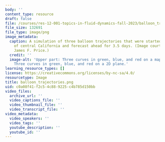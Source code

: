 ```yaml
---
body: ''
content_type: resource
draft: false
file: /courses/res-12-001-topics-in-fluid-dynamics-fall-2023/balloon_trajectories.png
file_size: 132691
file_type: image/png
image_metadata:
  caption: A simulation of three balloon trajectories that were started on the coast
    of central California and forecast ahead for 3.5 days. (Image courtesy of Dr.
    James F. Price.)
  credit: ''
  image-alt: 'Upper part: Three curves in green, blue, and red on a map. Lower part:
    Three curves in green, blue, and red on a 2D plane.'
learning_resource_types: []
license: https://creativecommons.org/licenses/by-nc-sa/4.0/
resourcetype: Image
title: balloon_trajectories.png
uid: c0a08f41-f2c5-4c88-9225-c4b785d150bb
video_files:
  archive_url: ''
  video_captions_file: ''
  video_thumbnail_file: ''
  video_transcript_file: ''
video_metadata:
  video_speakers: ''
  video_tags: ''
  youtube_description: ''
  youtube_id: ''
---
```

